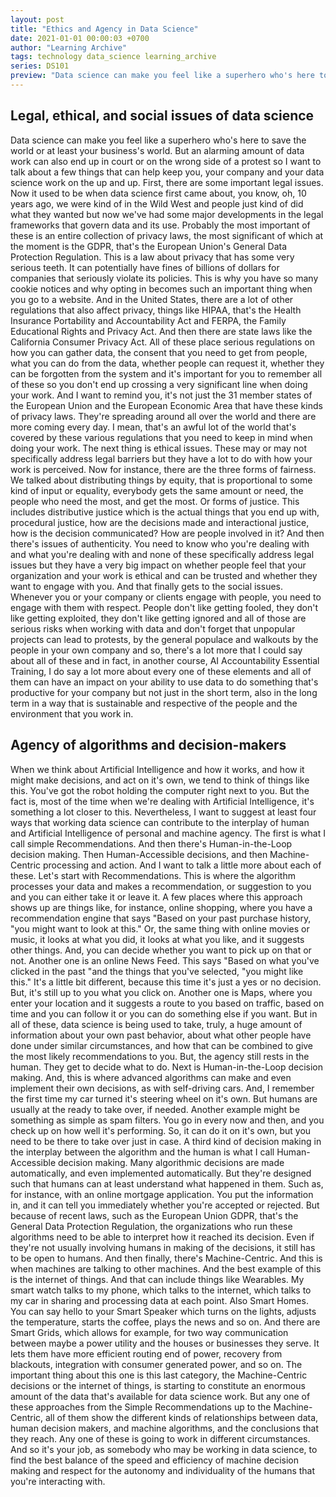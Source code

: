 ```yaml
---
layout: post
title: "Ethics and Agency in Data Science"
date: 2021-01-01 00:00:03 +0700
author: "Learning Archive"
tags: technology data_science learning_archive
series: DS101
preview: "Data science can make you feel like a superhero who's here to save the world or at least your business's world. But an alarming amount of data work can also end up in court or on the wrong side of a protest so I want to talk about a few things that can help keep you, your company and your data science work on the up and up."
---
```


## Legal, ethical, and social issues of data science

Data science can make you feel like a superhero who's here to save the world or at least your business's world. But an alarming amount of data work can also end up in court or on the wrong side of a protest so I want to talk about a few things that can help keep you, your company and your data science work on the up and up. First, there are some important legal issues. Now it used to be when data science first came about, you know, oh, 10 years ago, we were kind of in the Wild West and people just kind of did what they wanted but now we've had some major developments in the legal frameworks that govern data and its use. Probably the most important of these is an entire collection of privacy laws, the most significant of which at the moment is the GDPR, that's the European Union's General Data Protection Regulation. This is a law about privacy that has some very serious teeth. It can potentially have fines of billions of dollars for companies that seriously violate its policies. This is why you have so many cookie notices and why opting in becomes such an important thing when you go to a website. And in the United States, there are a lot of other regulations that also affect privacy, things like HIPAA, that's the Health Insurance Portability and Accountability Act and FERPA, the Family Educational Rights and Privacy Act. And then there are state laws like the California Consumer Privacy Act. All of these place serious regulations on how you can gather data, the consent that you need to get from people, what you can do from the data, whether people can request it, whether they can be forgotten from the system and it's important for you to remember all of these so you don't end up crossing a very significant line when doing your work. And I want to remind you, it's not just the 31 member states of the European Union and the European Economic Area that have these kinds of privacy laws. They're spreading around all over the world and there are more coming every day. I mean, that's an awful lot of the world that's covered by these various regulations that you need to keep in mind when doing your work. The next thing is ethical issues. These may or may not specifically address legal barriers but they have a lot to do with how your work is perceived. Now for instance, there are the three forms of fairness. We talked about distributing things by equity, that is proportional to some kind of input or equality, everybody gets the same amount or need, the people who need the most, and get the most. Or forms of justice. This includes distributive justice which is the actual things that you end up with, procedural justice, how are the decisions made and interactional justice, how is the decision communicated? How are people involved in it? And then there's issues of authenticity. You need to know who you're dealing with and what you're dealing with and none of these specifically address legal issues but they have a very big impact on whether people feel that your organization and your work is ethical and can be trusted and whether they want to engage with you. And that finally gets to the social issues. Whenever you or your company or clients engage with people, you need to engage with them with respect. People don't like getting fooled, they don't like getting exploited, they don't like getting ignored and all of those are serious risks when working with data and don't forget that unpopular projects can lead to protests, by the general populace and walkouts by the people in your own company and so, there's a lot more that I could say about all of these and in fact, in another course, AI Accountability Essential Training, I do say a lot more about every one of these elements and all of them can have an impact on your ability to use data to do something that's productive for your company but not just in the short term, also in the long term in a way that is sustainable and respective of the people and the environment that you work in.

## Agency of algorithms and decision-makers

When we think about Artificial Intelligence and how it works, and how it might make decisions, and act on it's own, we tend to think of things like this. You've got the robot holding the computer right next to you. But the fact is, most of the time when we're dealing with Artificial Intelligence, it's something a lot closer to this. Nevertheless, I want to suggest at least four ways that working data science can contribute to the interplay of human and Artificial Intelligence of personal and machine agency. The first is what I call simple Recommendations. And then there's Human-in-the-Loop decision making. Then Human-Accessible decisions, and then Machine-Centric processing and action. And I want to talk a little more about each of these. Let's start with Recommendations. This is where the algorithm processes your data and makes a recommendation, or suggestion to you and you can either take it or leave it. A few places where this approach shows up are things like, for instance, online shopping, where you have a recommendation engine that says "Based on your past purchase history, "you might want to look at this." Or, the same thing with online movies or music, it looks at what you did, it looks at what you like, and it suggests other things. And, you can decide whether you want to pick up on that or not. Another one is an online News Feed. This says "Based on what you've clicked in the past "and the things that you've selected, "you might like this." It's a little bit different, because this time it's just a yes or no decision. But, it's still up to you what you click on. Another one is Maps, where you enter your location and it suggests a route to you based on traffic, based on time and you can follow it or you can do something else if you want. But in all of these, data science is being used to take, truly, a huge amount of information about your own past behavior, about what other people have done under similar circumstances, and how that can be combined to give the most likely recommendations to you. But, the agency still rests in the human. They get to decide what to do. Next is Human-in-the-Loop decision making. And, this is where advanced algorithms can make and even implement their own decisions, as with self-driving cars. And, I remember the first time my car turned it's steering wheel on it's own. But humans are usually at the ready to take over, if needed. Another example might be something as simple as spam filters. You go in every now and then, and you check up on how well it's performing. So, it can do it on it's own, but you need to be there to take over just in case. A third kind of decision making in the interplay between the algorithm and the human is what I call Human-Accessible decision making. Many algorithmic decisions are made automatically, and even implemented automatically. But they're designed such that humans can at least understand what happened in them. Such as, for instance, with an online mortgage application. You put the information in, and it can tell you immediately whether you're accepted or rejected. But because of recent laws, such as the European Union GDPR, that's the General Data Protection Regulation, the organizations who run these algorithms need to be able to interpret how it reached its decision. Even if they're not usually involving humans in making of the decisions, it still has to be open to humans. And then finally, there's Machine-Centric. And this is when machines are talking to other machines. And the best example of this is the internet of things. And that can include things like Wearables. My smart watch talks to my phone, which talks to the internet, which talks to my car in sharing and processing data at each point. Also Smart Homes. You can say hello to your Smart Speaker which turns on the lights, adjusts the temperature, starts the coffee, plays the news and so on. And there are Smart Grids, which allows for example, for two way communication between maybe a power utility and the houses or businesses they serve. It lets them have more efficient routing end of power, recovery from blackouts, integration with consumer generated power, and so on. The important thing about this one is this last category, the Machine-Centric decisions or the internet of things, is starting to constitute an enormous amount of the data that's available for data science work. But any one of these approaches from the Simple Recommendations up to the Machine-Centric, all of them show the different kinds of relationships between data, human decision makers, and machine algorithms, and the conclusions that they reach. Any one of these is going to work in different circumstances. And so it's your job, as somebody who may be working in data science, to find the best balance of the speed and efficiency of machine decision making and respect for the autonomy and individuality of the humans that you're interacting with.